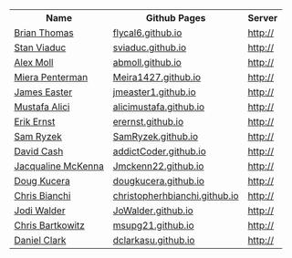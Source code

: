 <table>
  <tr>
    <th>Name</th>
    <th>Github Pages</th>
    <th>Server</th>
  </tr>
 <tr>
    <td><a href="https://github.com/flycal6">Brian Thomas</a></td>
    <td><a href="https://flycal6.github.io">flycal6.github.io</a></td>
    <td><a href="http://">http://</a></td>
  </tr>
 <tr>
    <td><a href="https://github.com/sviaduc">Stan Viaduc</a></td>
    <td><a href="https://sviaduc.github.io">sviaduc.github.io</a></td>
    <td><a href="http://">http://</a></td>
  </tr>
 <tr>
    <td><a href="https://github.com/abmoll">Alex Moll</a></td>
    <td><a href="https://abmoll.github.io">abmoll.github.io</a></td>
    <td><a href="http://">http://</a></td>
  </tr>
 <tr>
    <td><a href="https://github.com/Meira1427">Miera  Penterman</a></td>
    <td><a href="https://Meira1427.github.io">Meira1427.github.io</a></td>
    <td><a href="http://">http://</a></td>
  </tr>
 <tr>
    <td><a href="https://github.com/jmeaster1">James Easter</a></td>
    <td><a href="https://jmeaster1.github.io">jmeaster1.github.io</a></td>
    <td><a href="http://">http://</a></td>
  </tr>
 <tr>
    <td><a href="https://github.com/alicimustafa">Mustafa Alici</a></td>
    <td><a href="https://alicimustafa.github.io">alicimustafa.github.io</a></td>
    <td><a href="http://">http://</a></td>
  </tr>
 <tr>
    <td><a href="https://github.com/erernst">Erik Ernst</a></td>
    <td><a href="https://erernst.github.io">erernst.github.io</a></td>
    <td><a href="http://">http://</a></td>
  </tr>
 <tr>
    <td><a href="https://github.com/SamRyzek">Sam Ryzek</a></td>
    <td><a href="https://SamRyzek.github.io">SamRyzek.github.io</a></td>
    <td><a href="http://">http://</a></td>
  </tr>
 <tr>
    <td><a href="https://github.com/addictCoder">David Cash</a></td>
    <td><a href="https://addictCoder.github.io">addictCoder.github.io</a></td>
    <td><a href="http://">http://</a></td>
  </tr>
 <tr>
    <td><a href="https://github.com/Jmckenn22">Jacqualine McKenna</a></td>
    <td><a href="https://Jmckenn22.github.io">Jmckenn22.github.io</a></td>
    <td><a href="http://">http://</a></td>
  </tr>
 <tr>
    <td><a href="https://github.com/dougkucera">Doug Kucera</a></td>
    <td><a href="https://dougkucera.github.io">dougkucera.github.io</a></td>
    <td><a href="http://">http://</a></td>
  </tr>
 <tr>
    <td><a href="https://github.com/christopherhbianchi">Chris Bianchi</a></td>
    <td><a href="https://christopherhbianchi.github.io">christopherhbianchi.github.io</a></td>
    <td><a href="http://">http://</a></td>
  </tr>
 <tr>
    <td><a href="https://github.com/JoWalder">Jodi Walder</a></td>
    <td><a href="https://JoWalder.github.io">JoWalder.github.io</a></td>
    <td><a href="http://">http://</a></td>
  </tr>
 <tr>
    <td><a href="https://github.com/msupg21">Chris Bartkowitz</a></td>
    <td><a href="https://msupg21.github.io">msupg21.github.io</a></td>
    <td><a href="http://">http://</a></td>
  </tr>
 <tr>
    <td><a href="https://github.com/dclarkasu">Daniel Clark</a></td>
    <td><a href="https://dclarkasu.github.io">dclarkasu.github.io</a></td>
    <td><a href="http://">http://</a></td>
  </tr>
</table>
